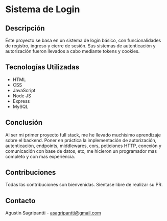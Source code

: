 # Sistema de Login

## Descripción
Éste proyecto se basa en un sistema de login básico, con funcionalidades de registro, ingreso y cierre de sesión. Sus sistemas de autenticación y autorización fueron llevados a cabo mediante tokens y cookies.

## Tecnologías Utilizadas
- HTML
- CSS
- JavaScript
- Node JS
- Express
- MySQL

## Conclusión
Al ser mi primer proyecto full stack, me he llevado muchisimo aprendizaje sobre el backend. Poner en práctica la implementación de autorización, autenticación, endpoints, middlewares, cors, peticiones HTTP, conexión y comunicación con base de datos, etc, me hicieron un programador mas completo y con mas experiencia.

## Contribuciones
Todas las contribuciones son bienvenidas. Sientase libre de realizar su PR.

## Contacto
Agustin Sagripantti - asagripantti@gmail.com
